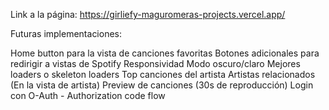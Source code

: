 Link a la página: https://girliefy-maguromeras-projects.vercel.app/ 

Futuras implementaciones:

  Home button para la vista de canciones favoritas
  Botones adicionales para redirigir a vistas de Spotify
  Responsividad
  Modo oscuro/claro
  Mejores loaders o skeleton loaders
  Top canciones del artista
  Artistas relacionados (En la vista de artista)
  Preview de canciones (30s de reproducción)
  Login con O-Auth - Authorization code flow 

